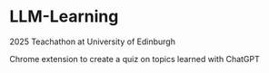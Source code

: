# LLM-Learning
2025 Teachathon at University of Edinburgh

Chrome extension to create a quiz on topics learned with ChatGPT
